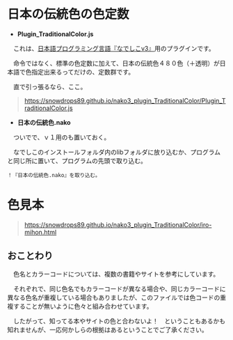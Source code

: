 # 日本の伝統色の色定数
- **Plugin_TraditionalColor.js**

　これは、[日本語プログラミング言語『なでしこv3』](https://nadesi.com/top/)用のプラグインです。
 
　命令ではなく、標準の色定数に加えて、日本の伝統色４８０色（＋透明）が日本語で色指定出来るってだけの、定数群です。

　直で引っ張るなら、ここ。

> https://snowdrops89.github.io/nako3_plugin_TraditionalColor/Plugin_TraditionalColor.js
 
- **日本の伝統色.nako**

　ついでで、ｖ１用のも置いておく。

　なでしこのインストールフォルダ内のlibフォルダに放り込むか、プログラムと同じ所に置いて、プログラムの先頭で取り込む。

```
！『日本の伝統色.nako』を取り込む。
```


# 色見本
> https://snowdrops89.github.io/nako3_plugin_TraditionalColor/iro-mihon.html
 
## おことわり
　色名とカラーコードについては、複数の書籍やサイトを参考にしています。
 
　それぞれで、同じ色名でもカラーコードが異なる場合や、同じカラーコードに異なる色名が重複している場合もありましたが、このファイルでは色コードの重複することが無いように色々と組み合わせています。
 
　したがって、知ってる本やサイトの色と合わないよ！　ということもあるかも知れませんが、一応何かしらの根拠はあるということでご了承ください。
